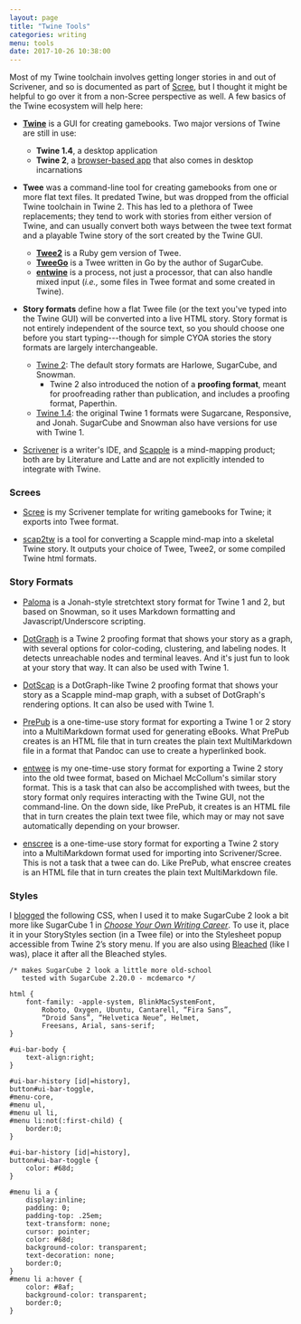 ```yaml
---
layout: page
title: "Twine Tools"
categories: writing
menu: tools
date: 2017-10-26 10:38:00
---
```

Most of my Twine toolchain involves getting longer stories in and out of Scrivener, and so is documented as part of [Scree](/tools/scree/), but I thought it might be helpful to go over it from a non-Scree perspective as well.  A few basics of the Twine ecosystem will help here:

* [**Twine**](https://twinery.org/) is a GUI for creating gamebooks.  Two major versions of Twine are still in use:
  * **Twine 1.4**, a desktop application
  * **Twine 2**, a [browser-based app](https://twinery.org/2/) that also comes in desktop incarnations

* **Twee** was a command-line tool for creating gamebooks from one or more flat text files.  It predated Twine, but was dropped from the official Twine toolchain in Twine 2.  This has led to a plethora of Twee replacements; they tend to work with stories from either version of Twine, and can usually convert both ways between the twee text format and a playable Twine story of the sort created by the Twine GUI.
  * [**Twee2**](https://dan-q.github.io/twee2/) is a Ruby gem version of Twee.
  * [**TweeGo**](http://www.motoslave.net/tweego/) is a Twee written in Go by the author of SugarCube.
  * [**entwine**](https://github.com/klembot/grunt-entwine-quickstart) is a process, not just a processor, that can also handle mixed input (*i.e.,* some files in Twee format and some created in Twine).

* **Story formats** define how a flat Twee file (or the text you've typed into the Twine GUI) will be converted into a live HTML story.  Story format is not entirely independent of the source text, so you should choose one before you start typing---though for simple CYOA stories the story formats are largely interchangeable.
  * [Twine 2](https://twinery.org/wiki/twine2:how_to_choose_a_story_format): The default story formats are Harlowe, SugarCube, and Snowman.
	* Twine 2 also introduced the notion of a **proofing format**, meant for proofreading rather than publication, and includes a proofing format, Paperthin.
  * [Twine 1.4](https://twinery.org/wiki/story_format): the original Twine 1 formats were Sugarcane, Responsive, and Jonah.  SugarCube and Snowman also have versions for use with Twine 1.

* [Scrivener](https://www.literatureandlatte.com/scrivener/overview) is a writer's IDE, and [Scapple](https://www.literatureandlatte.com/scapple/overview) is a mind-mapping product; both are by Literature and Latte and are not explicitly intended to integrate with Twine.

### Screes

* [Scree](/tools/scree/) is my Scrivener template for writing gamebooks for Twine; it exports into Twee format.

* [scap2tw](/tools/scree/dotscap/scap2tw/) is a tool for converting a Scapple mind-map into a skeletal Twine story.  It outputs your choice of Twee, Twee2, or some compiled Twine html formats.

### Story Formats

* [Paloma](/tools/scree/paloma/) is a Jonah-style stretchtext story format for Twine 1 and 2, but based on Snowman, so it uses Markdown formatting and Javascript/Underscore scripting.

* [DotGraph](/tools/scree/dotgraph/) is a Twine 2 proofing format that shows your story as a graph, with several options for color-coding, clustering, and labeling nodes.  It detects unreachable nodes and terminal leaves.  And it's just fun to look at your story that way.  It can also be used with Twine 1.

* [DotScap](/tools/scree/dotscap/) is a DotGraph-like Twine 2 proofing format that shows your story as a Scapple mind-map graph, with a subset of DotGraph's rendering options.  It can also be used with Twine 1.

* [PrePub](/tools/scree/prepub/) is a one-time-use story format for exporting a Twine 1 or 2 story into a MultiMarkdown format used for generating eBooks.  What PrePub creates is an HTML file that in turn creates the plain text MultiMarkdown file in a format that Pandoc can use to create a hyperlinked book.

* [entwee](/tools/entwee/) is my one-time-use story format for exporting a Twine 2 story into the old twee format, based on Michael McCollum's similar story format.  This is a task that can also be accomplished with twees, but the story format only requires interacting with the Twine GUI, not the command-line.  On the down side, like PrePub, it creates is an HTML file that in turn creates the plain text twee file, which may or may not save automatically depending on your browser.

* [enscree](/tools/scree/enscree/) is a one-time-use story format for exporting a Twine 2 story into a MultiMarkdown format used for importing into Scrivener/Scree.  This is not a task that a twee can do.  Like PrePub, what enscree creates is an HTML file that in turn creates the plain text MultiMarkdown file.

### Styles

I [blogged](/blog/2017/10/17/choose-your-own-writing-career/) the following CSS, when I used it to make SugarCube 2 look a bit more like SugarCube 1 in [*Choose Your Own Writing Career*](/fiction/writer.html).  To use it, place it in your StoryStyles section (in a Twee file) or into the Stylesheet popup accessible from Twine 2’s story menu.  If you are also using [Bleached](http://www.motoslave.net/sugarcube/2/#downloads) (like I was), place it after all the Bleached styles.


```
/* makes SugarCube 2 look a little more old-school 
   tested with SugarCube 2.20.0 - mcdemarco */

html {
	font-family: -apple-system, BlinkMacSystemFont,
		Roboto, Oxygen, Ubuntu, Cantarell, “Fira Sans”,
		“Droid Sans”, “Helvetica Neue”, Helmet,
		Freesans, Arial, sans-serif;
}

#ui-bar-body {
	text-align:right;
}

#ui-bar-history [id|=history], 
button#ui-bar-toggle,
#menu-core,
#menu ul,
#menu ul li,
#menu li:not(:first-child) {
	border:0;
}

#ui-bar-history [id|=history], 
button#ui-bar-toggle {
	color: #68d;
}

#menu li a {
	display:inline;
    padding: 0;
	padding-top: .25em;
	text-transform: none;
	cursor: pointer;
	color: #68d;
	background-color: transparent;
	text-decoration: none;
	border:0;
}
#menu li a:hover {
	color: #8af;
	background-color: transparent;
	border:0;
}
```

